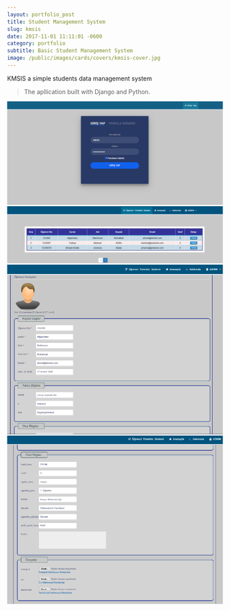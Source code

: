 ```yaml
---
layout: portfolio_post
title: Student Management System
slug: kmsis
date: 2017-11-01 11:11:01 -0600
category: portfolio
subtitle: Basic Student Management System
image: /public/images/cards/covers/kmsis-cover.jpg
---
```


<p>KMSIS a simple students data management system

> The apllication built with Django and Python.

<div class="row">
<a href="/public/images/cards/content/kmsis/kmsis1.PNG" data-lightbox="roadtrip">
<img class="thmb" src="/public/images/cards/content/kmsis/kmsis1.PNG" /></a>
<a href="/public/images/cards/content/kmsis/kmsis2.PNG" data-lightbox="roadtrip">
<img class="thmb" src="/public/images/cards/content/kmsis/kmsis2.PNG" /></a>
<a href="/public/images/cards/content/kmsis/kmsis3.PNG" data-lightbox="roadtrip">
<img class="thmb" src="/public/images/cards/content/kmsis/kmsis3.PNG" /></a>
<a href="/public/images/cards/content/kmsis/kmsis4.PNG" data-lightbox="roadtrip">
<img class="thmb" src="/public/images/cards/content/kmsis/kmsis4.PNG" /></a>
</div>
